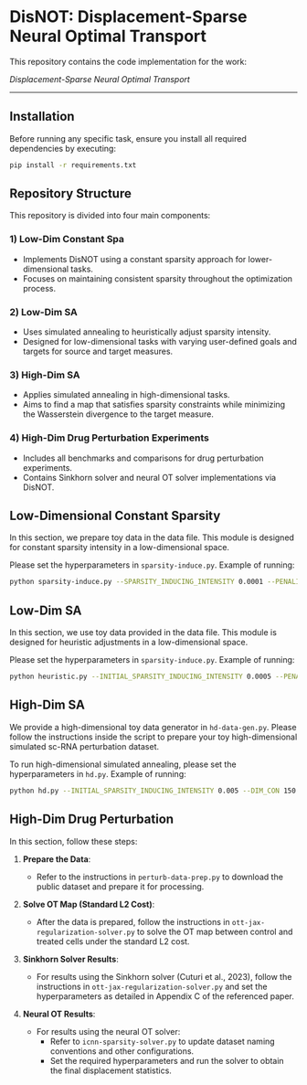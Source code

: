 # **DisNOT: Displacement-Sparse Neural Optimal Transport**

This repository contains the code implementation for the work:

*Displacement-Sparse Neural Optimal Transport*

---

## **Installation**

Before running any specific task, ensure you install all required dependencies by executing:

```bash
pip install -r requirements.txt
```

## **Repository Structure**

This repository is divided into four main components:

### 1) **Low-Dim Constant Spa**
   - Implements DisNOT using a constant sparsity approach for lower-dimensional tasks.
   - Focuses on maintaining consistent sparsity throughout the optimization process.

### 2) **Low-Dim SA**
   - Uses simulated annealing to heuristically adjust sparsity intensity.
   - Designed for low-dimensional tasks with varying user-defined goals and targets for source and target measures.

### 3) **High-Dim SA**
   - Applies simulated annealing in high-dimensional tasks.
   - Aims to find a map that satisfies sparsity constraints while minimizing the Wasserstein divergence to the target measure.

### 4) **High-Dim Drug Perturbation Experiments**
   - Includes all benchmarks and comparisons for drug perturbation experiments.
   - Contains Sinkhorn solver and neural OT solver implementations via DisNOT.

## Low-Dimensional Constant Sparsity

In this section, we prepare toy data in the data file. This module is designed for constant sparsity intensity in a low-dimensional space.

Please set the hyperparameters in `sparsity-induce.py`. Example of running:

```bash
python sparsity-induce.py --SPARSITY_INDUCING_INTENSITY 0.0001 --PENALITY 'stvs'
```

## **Low-Dim SA**

In this section, we use toy data provided in the data file. This module is designed for heuristic adjustments in a low-dimensional space.

Please set the hyperparameters in `sparsity-induce.py`. Example of running: 

```bash
python heuristic.py --INITIAL_SPARSITY_INDUCING_INTENSITY 0.0005 --PENALITY stvs --ALPHA 0.8 --SA_MIN_TEMP 0.1 --SA_TEMPERATURE_DECAY_RATE 0.98
```

## **High-Dim SA**

We provide a high-dimensional toy data generator in `hd-data-gen.py`. Please follow the instructions inside the script to prepare your toy high-dimensional simulated sc-RNA perturbation dataset.

To run high-dimensional simulated annealing, please set the hyperparameters in `hd.py`. Example of running:

```bash
python hd.py --INITIAL_SPARSITY_INDUCING_INTENSITY 0.005 --DIM_CON 150 --SA_MIN_TEMP 0.15 --SA_TEMPERATURE_DECAY_RATE 0.95
```

## **High-Dim Drug Perturbation**

In this section, follow these steps:

1. **Prepare the Data**:
   - Refer to the instructions in `perturb-data-prep.py` to download the public dataset and prepare it for processing.

2. **Solve OT Map (Standard L2 Cost)**:
   - After the data is prepared, follow the instructions in `ott-jax-regularization-solver.py` to solve the OT map between control and treated cells under the standard L2 cost.

3. **Sinkhorn Solver Results**:
   - For results using the Sinkhorn solver (Cuturi et al., 2023), follow the instructions in `ott-jax-regularization-solver.py` and set the hyperparameters as detailed in Appendix C of the referenced paper.

4. **Neural OT Results**:
   - For results using the neural OT solver:
     - Refer to `icnn-sparsity-solver.py` to update dataset naming conventions and other configurations.
     - Set the required hyperparameters and run the solver to obtain the final displacement statistics.
